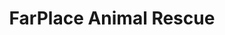 ---
title: "FarPlace Animal Rescue"
url: /berwick-upon-tweed/farplace-animal-rescue/
shop: charity
---